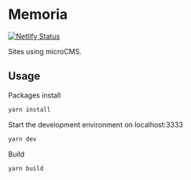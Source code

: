 # Memoria

[![Netlify Status](https://api.netlify.com/api/v1/badges/55b2acc5-84fa-43ca-8a1d-6067901e99b6/deploy-status)](https://app.netlify.com/sites/memoria-xd/deploys)

Sites using microCMS.

## Usage

Packages install

```sh
yarn install
```

Start the development environment on localhost:3333

```sh
yarn dev
```

Build

```sh
yarn build
```
